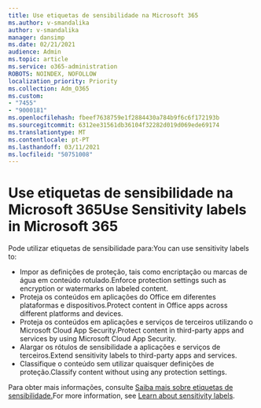 ```yaml
---
title: Use etiquetas de sensibilidade na Microsoft 365
ms.author: v-smandalika
author: v-smandalika
manager: dansimp
ms.date: 02/21/2021
audience: Admin
ms.topic: article
ms.service: o365-administration
ROBOTS: NOINDEX, NOFOLLOW
localization_priority: Priority
ms.collection: Adm_O365
ms.custom:
- "7455"
- "9000181"
ms.openlocfilehash: fbeef7638759e1f2884430a784b9f6c6f172193b
ms.sourcegitcommit: 6312ee31561db36104f32282d019d069ede69174
ms.translationtype: MT
ms.contentlocale: pt-PT
ms.lasthandoff: 03/11/2021
ms.locfileid: "50751008"
---
```

# <a name="use-sensitivity-labels-in-microsoft-365"></a><span data-ttu-id="2dd09-102">Use etiquetas de sensibilidade na Microsoft 365</span><span class="sxs-lookup"><span data-stu-id="2dd09-102">Use Sensitivity labels in Microsoft 365</span></span>

<span data-ttu-id="2dd09-103">Pode utilizar etiquetas de sensibilidade para:</span><span class="sxs-lookup"><span data-stu-id="2dd09-103">You can use sensitivity labels to:</span></span>
- <span data-ttu-id="2dd09-104">Impor as definições de proteção, tais como encriptação ou marcas de água em conteúdo rotulado.</span><span class="sxs-lookup"><span data-stu-id="2dd09-104">Enforce protection settings such as encryption or watermarks on labeled content.</span></span>
- <span data-ttu-id="2dd09-105">Proteja os conteúdos em aplicações do Office em diferentes plataformas e dispositivos.</span><span class="sxs-lookup"><span data-stu-id="2dd09-105">Protect content in Office apps across different platforms and devices.</span></span>
- <span data-ttu-id="2dd09-106">Proteja os conteúdos em aplicações e serviços de terceiros utilizando o Microsoft Cloud App Security.</span><span class="sxs-lookup"><span data-stu-id="2dd09-106">Protect content in third-party apps and services by using Microsoft Cloud App Security.</span></span>
- <span data-ttu-id="2dd09-107">Alargar os rótulos de sensibilidade a aplicações e serviços de terceiros.</span><span class="sxs-lookup"><span data-stu-id="2dd09-107">Extend sensitivity labels to third-party apps and services.</span></span>
- <span data-ttu-id="2dd09-108">Classifique o conteúdo sem utilizar quaisquer definições de proteção.</span><span class="sxs-lookup"><span data-stu-id="2dd09-108">Classify content without using any protection settings.</span></span>

<span data-ttu-id="2dd09-109">Para obter mais informações, consulte [Saiba mais sobre etiquetas de sensibilidade.](https://docs.microsoft.com/microsoft-365/compliance/sensitivity-labels)</span><span class="sxs-lookup"><span data-stu-id="2dd09-109">For more information, see [Learn about sensitivity labels](https://docs.microsoft.com/microsoft-365/compliance/sensitivity-labels).</span></span>